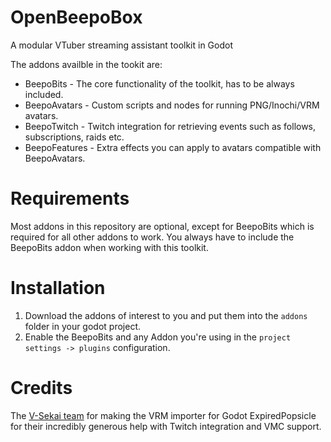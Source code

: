 # OpenBeepoBox
A modular VTuber streaming assistant toolkit in Godot

The addons availble in the tookit are:
- BeepoBits - The core functionality of the toolkit, has to be always included.
- BeepoAvatars - Custom scripts and nodes for running PNG/Inochi/VRM avatars.
- BeepoTwitch - Twitch integration for retrieving events such as follows, subscriptions, raids etc.
- BeepoFeatures - Extra effects you can apply to avatars compatible with BeepoAvatars.

# Requirements
Most addons in this repository are optional, except for BeepoBits which is required for all other addons to work. You always have to include the BeepoBits addon when working with this toolkit.

# Installation
1. Download the addons of interest to you and put them into the `addons` folder in your godot project. 
2. Enable the BeepoBits and any Addon you're using in the `project settings -> plugins` configuration.

# Credits
The [V-Sekai team](https://v-sekai.org/about) for making the VRM importer for Godot
ExpiredPopsicle for their incredibly generous help with Twitch integration and VMC support.